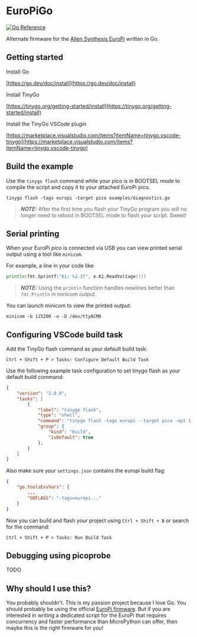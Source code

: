 # EuroPiGo

[![Go Reference](https://pkg.go.dev/badge/github.com/awonak/EuroPiGo.svg)](https://pkg.go.dev/github.com/awonak/EuroPiGo)

Alternate firmware for the [Allen Synthesis EuroPi](https://github.com/Allen-Synthesis/EuroPi) written in Go.

## Getting started

Install Go

[https://go.dev/doc/install](https://go.dev/doc/install)

Install TinyGo

[https://tinygo.org/getting-started/install](https://tinygo.org/getting-started/install)

Install the TinyGo VSCode plugin

[https://marketplace.visualstudio.com/items?itemName=tinygo.vscode-tinygo](https://marketplace.visualstudio.com/items?itemName=tinygo.vscode-tinygo)

## Build the example

Use the `tinygo flash` command while your pico is in BOOTSEL mode to compile the script and copy it to your attached EuroPi pico.

```shell
tinygo flash -tags europi -target pico examples/diagnostics.go
```

> **_NOTE:_** After the first time you flash your TinyGo program you will no longer need to reboot in BOOTSEL mode to flash your script. Sweet!

## Serial printing

When your EuroPi pico is connected via USB you can view printed serial output using a tool like `minicom`.

For example, a line in your code like:

```go
println(fmt.Sprintf("K1: %2.2f", e.K1.ReadVoltage()))
```

> **_NOTE:_** Using the `println` function handles newlines better than `fmt.Println` in minicom output.

You can launch minicom to view the printed output:

```shell
minicom -b 115200 -o -D /dev/ttyACM0
```

## Configuring VSCode build task

Add the TinyGo flash command as your default build task:

```plain
Ctrl + Shift + P > Tasks: Configure Default Build Task
```

Use the following example task configuration to set tinygo flash as your default build command:

```json
{
    "version": "2.0.0",
    "tasks": [
        {
            "label": "tinygo flash",
            "type": "shell",
            "command": "tinygo flash -tags europi --target pico -opt 1 ${workspaceRoot}/examples/clockwerk",
            "group": {
                "kind": "build",
                "isDefault": true
            },
        }
    ]
}
```

Also make sure your `settings.json` contains the europi build flag:

```json
{
    "go.toolsEnvVars": {
        ...
        "GOFLAGS": "-tags=europi..."
    }
}
```

Now you can build and flash your project using `Ctrl + Shift + B` or search for the command:

```shell
Ctrl + Shift + P > Tasks: Run Build Task
```

## Debugging using picoprobe

TODO

## Why should I use this?

You probably shouldn't. This is my passion project because I love Go. You should probably be using the official [EuroPi firmware](https://github.com/Allen-Synthesis/EuroPi). But if you are interested in writing a dedicated script for the EuroPi that requires concurrency and faster performance than MicroPython can offer, then maybe this is the right firmware for you!
